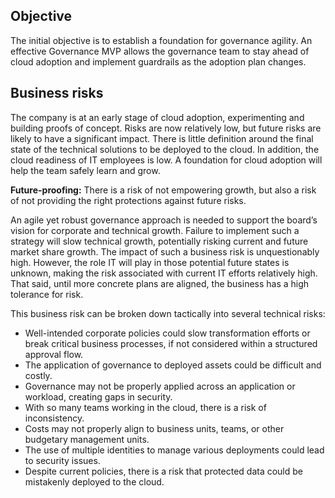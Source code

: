<!-- TEMPLATE FILE - DO NOT ADD METADATA -->
<!-- markdownlint-disable MD002 MD041 -->

## Objective

The initial objective is to establish a foundation for governance agility. An effective Governance MVP allows the governance team to stay ahead of cloud adoption and implement guardrails as the adoption plan changes.

## Business risks

The company is at an early stage of cloud adoption, experimenting and building proofs of concept. Risks are now relatively low, but future risks are likely to have a significant impact. There is little definition around the final state of the technical solutions to be deployed to the cloud. In addition, the cloud readiness of IT employees is low. A foundation for cloud adoption will help the team safely learn and grow.

**Future-proofing:** There is a risk of not empowering growth, but also a risk of not providing the right protections against future risks.

An agile yet robust governance approach is needed to support the board’s vision for corporate and technical growth. Failure to implement such a strategy will slow technical growth, potentially risking current and future market share growth. The impact of such a business risk is unquestionably high. However, the role IT will play in those potential future states is unknown, making the risk associated with current IT efforts relatively high. That said, until more concrete plans are aligned, the business has a high tolerance for risk.

This business risk can be broken down tactically into several technical risks:

- Well-intended corporate policies could slow transformation efforts or break critical business processes, if not considered within a structured approval flow.
- The application of governance to deployed assets could be difficult and costly.
- Governance may not be properly applied across an application or workload, creating gaps in security.
- With so many teams working in the cloud, there is a risk of inconsistency.
- Costs may not properly align to business units, teams, or other budgetary management units.
- The use of multiple identities to manage various deployments could lead to security issues.
- Despite current policies, there is a risk that protected data could be mistakenly deployed to the cloud.
